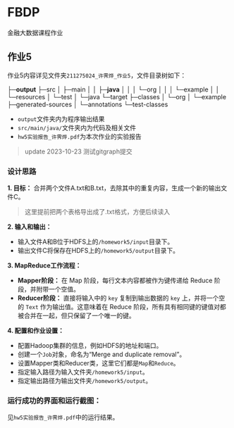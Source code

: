 # FBDP
金融大数据课程作业
## 作业5
作业5内容详见文件夹`211275024_许霁烨_作业5`，文件目录树如下：

├─**output**
├─src
│  ├─main
│  │  ├─**java**
│  │  │  └─org
│  │  │      └─example
│  │  └─resources
│  └─test
│      └─java
└─target
    ├─classes
    │  └─org
    │      └─example
    ├─generated-sources
    │  └─annotations
    └─test-classes

- `output`文件夹内为程序输出结果
- `src/main/java/`文件夹内为代码及相关文件
- `hw5实验报告_许霁烨.pdf`为本次作业的实验报告
> update 2023-10-23
测试gitgraph提交

### 设计思路

**1. 目标：** 合并两个文件A.txt和B.txt，去除其中的重复内容，生成一个新的输出文件C。

> 这里提前把两个表格导出成了.txt格式，方便后续读入

**2. 输入和输出：**

- 输入文件A和B位于HDFS上的`/homework5/input`目录下。
- 输出文件C将保存在HDFS上的`/homework5/output`目录下。

**3. MapReduce工作流程：**

- **Mapper阶段：** 在 Map 阶段，每行文本内容都被作为键传递给 Reduce 阶段，并附带一个空值。
- **Reducer阶段：** 直接将输入中的 `key` 复制到输出数据的 `key` 上，并将一个空的 `Text` 作为输出值。这意味着在 Reduce 阶段，所有具有相同键的键值对都被合并在一起，但只保留了一个唯一的键。

**4. 配置和作业设置：**

- 配置Hadoop集群的信息，例如HDFS的地址和端口。
- 创建一个`Job`对象，命名为“Merge and duplicate removal”。
- 设置Mapper类和Reducer类，这里它们都是`Map`和`Reduce`。
- 指定输入路径为输入文件夹`/homework5/input`。
- 指定输出路径为输出文件夹`/homework5/output`。

### 运行成功的界面和运行截图：

见`hw5实验报告_许霁烨.pdf`中的运行结果。

